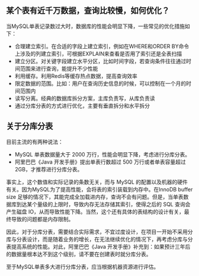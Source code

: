 

## 某个表有近千万数据，查询比较慢，如何优化？

当MySQL单表记录数过大时，数据库的性能会明显下降，一些常见的优化措施如下：

* 合理建立索引。在合适的字段上建立索引，例如在WHERE和ORDER BY命令上涉及的列建立索引，可根据EXPLAIN来查看是否用了索引还是全表扫描
* 建立分区。对关键字段建立水平分区，比如时间字段，若查询条件往往通过时间范围来进行查询，能提升不少性能
* 利用缓存。利用Redis等缓存热点数据，提高查询效率
* 限定数据的范围。比如：用户在查询历史信息的时候，可以控制在一个月的时间范围内
* 读写分离。经典的数据库拆分方案，主库负责写，从库负责读
* 通过分库分表的方式进行优化，主要有垂直拆分和水平拆分

## 关于分库分表

目前主流的有两种说法：

* MySQL 单表数据量大于 2000 万行，性能会明显下降，考虑进行分库分表。
* 阿里巴巴《Java 开发手册》提出单表行数超过 500 万行或者单表容量超过 2GB，才推荐进行分库分表。

事实上，这个数值和实际记录的条数无关，而与 MySQL 的配置以及机器的硬件有关。因为MySQL为了提高性能，会将表的索引装载到内存中。在InnoDB buffer size 足够的情况下，其能完成全加载进内存，查询不会有问题。但是，当单表数据库到达某个量级的上限时，导致内存无法存储其索引，使得之后的 SQL 查询会产生磁盘 IO，从而导致性能下降。当然，这个还有具体的表结构的设计有关，最终导致的问题都是内存限制。

因此，对于分库分表，需要结合实际需求，不宜过度设计，在项目一开始不采用分库与分表设计，而是随着业务的增长，在无法继续优化的情况下，再考虑分库与分表提高系统的性能。对此，阿里巴巴《Java 开发手册》补充到：如果预计三年后的数据量根本达不到这个级别，请不要在创建表时就分库分表。

至于MySQL单表多大进行分库分表，应当根据机器资源进行评估。

